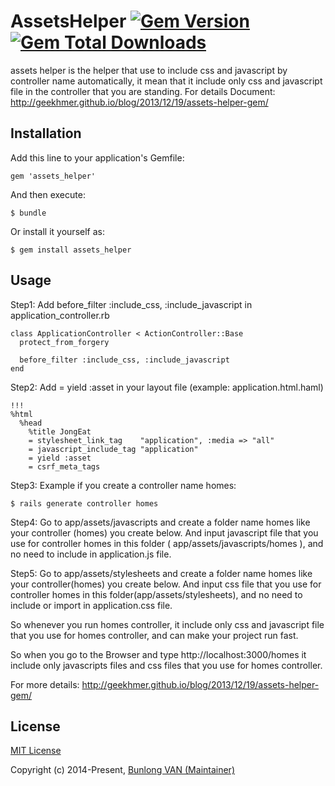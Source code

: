 # AssetsHelper [![Gem Version](https://badge.fury.io/rb/assets_helper.svg)](http://badge.fury.io/rb/assets_helper) [![Gem Total Downloads](https://img.shields.io/gem/dt/assets_helper.svg)](https://rubygems.org/gems/assets_helper)

assets helper is the helper that use to include css and javascript by controller name automatically, it mean that it include only css and javascript file in the controller that you are standing. For details Document: http://geekhmer.github.io/blog/2013/12/19/assets-helper-gem/

## Installation

Add this line to your application's Gemfile:

    gem 'assets_helper'

And then execute:

    $ bundle

Or install it yourself as:

    $ gem install assets_helper

## Usage

Step1: Add before_filter :include_css, :include_javascript in application_controller.rb

    class ApplicationController < ActionController::Base
      protect_from_forgery

      before_filter :include_css, :include_javascript
    end

Step2: Add = yield :asset in your layout file (example: application.html.haml)

    !!!
    %html
      %head
        %title JongEat
        = stylesheet_link_tag    "application", :media => "all"
        = javascript_include_tag "application"
        = yield :asset
        = csrf_meta_tags

Step3: Example if you create a controller name homes:
    
    $ rails generate controller homes

Step4: Go to app/assets/javascripts and create a folder name homes like your controller (homes) you create below. And input javascript file that you use for controller homes in this folder ( app/assets/javascripts/homes ), and no need to include in application.js file.

Step5: Go to app/assets/stylesheets and create a folder name homes like your controller(homes) you create below. And input css file that you use for controller homes in this folder(app/assets/stylesheets), and no need to include or import in application.css file.


So whenever you run homes controller, it include only css and javascript file that you use for homes controller, and can make your project run fast.


So when you go to the Browser and type http://localhost:3000/homes it include only javascripts files and css files that you use for homes controller.

For more details: http://geekhmer.github.io/blog/2013/12/19/assets-helper-gem/

## License

[MIT License](http://www.opensource.org/licenses/mit-license.php)

Copyright (c) 2014-Present, [Bunlong VAN (Maintainer)](https://github.com/Bunlong)
